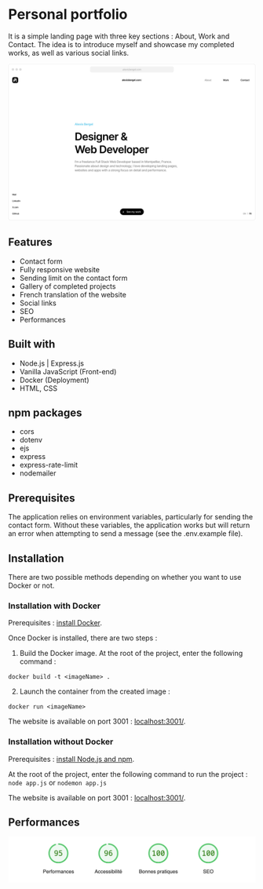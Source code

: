 # Personal portfolio
It is a simple landing page with three key sections : About, Work and Contact. The idea is to introduce myself and showcase my completed works, as well as various social links.

![Product Screenshot](https://github.com/alexisbergel/portfolio/blob/main/public/images/screenshot.png)

## Features
- Contact form
- Fully responsive website
- Sending limit on the contact form
- Gallery of completed projects
- French translation of the website
- Social links
- SEO
- Performances

## Built with
- Node.js | Express.js 
- Vanilla JavaScript (Front-end)
- Docker (Deployment)
- HTML, CSS

## npm packages
- cors
- dotenv
- ejs
- express
- express-rate-limit
- nodemailer

## Prerequisites
The application relies on environment variables, particularly for sending the contact form. Without these variables, the application works but will return an error when attempting to send a message (see the .env.example file).

## Installation
There are two possible methods depending on whether you want to use Docker or not.

### Installation with Docker
Prerequisites : [install Docker](https://docs.docker.com/desktop/).

Once Docker is installed, there are two steps :

1. Build the Docker image. At the root of the project, enter the following command :
```
docker build -t <imageName> .
```

2. Launch the container from the created image : 
```
docker run <imageName>
```

The website is available on port 3001 : [localhost:3001/](localhost:3001/).

### Installation without Docker
Prerequisites : [install Node.js and npm](https://nodejs.org/en/download/package-manager).

At the root of the project, enter the following command to run the project : 
`node app.js` or `nodemon app.js`

The website is available on port 3001 : [localhost:3001/](localhost:3001/).

## Performances
![Product Screenshot](https://github.com/alexisbergel/portfolio/blob/main/public/images/performances.png)